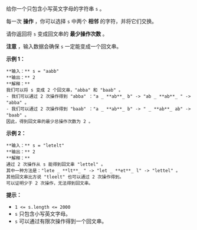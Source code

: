 给你一个只包含小写英文字母的字符串 `s` 。

每一次 **操作**  ，你可以选择 `s` 中两个 **相邻**  的字符，并将它们交换。

请你返回将 `s` 变成回文串的 **最少操作次数**  。

**注意**  ，输入数据会确保 `s` 一定能变成一个回文串。



**示例 1：**

    
    
    **输入：** s = "aabb"
    **输出：** 2
    **解释：**
    我们可以将 s 变成 2 个回文串，"abba" 和 "baab" 。
    - 我们可以通过 2 次操作得到 "abba" ："a _ **ab**_ b" -> "ab _ **ab**_ " -> "abba" 。
    - 我们可以通过 2 次操作得到 "baab" ："a _ **ab**_ b" -> " _ **ab**_ ab" -> "baab" 。
    因此，得到回文串的最少总操作次数为 2 。
    

**示例 2：**

    
    
    **输入：** s = "letelt"
    **输出：** 2
    **解释：**
    通过 2 次操作从 s 能得到回文串 "lettel" 。
    其中一种方法是："lete _ **lt**_ " -> "let _ **et**_ l" -> "lettel" 。
    其他回文串比方说 "tleelt" 也可以通过 2 次操作得到。
    可以证明少于 2 次操作，无法得到回文串。
    



**提示：**

  * `1 <= s.length <= 2000`
  * `s` 只包含小写英文字母。
  * `s` 可以通过有限次操作得到一个回文串。

